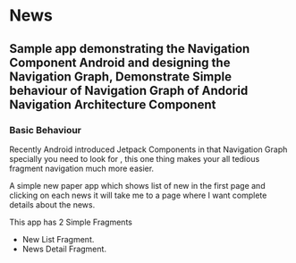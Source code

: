 # News
## Sample app demonstrating the Navigation Component Android and designing the Navigation Graph, Demonstrate Simple behaviour of Navigation Graph  of Andorid Navigation Architecture Component
### Basic Behaviour 
 Recently Android introduced Jetpack Components in that Navigation Graph specially you need to look for , this one thing makes your all tedious fragment navigation much more easier.


A simple new paper app which shows list of new in the first page and clicking on each news it will take me to a page where I want complete details about the news. 

This app has 2 Simple Fragments
- New List Fragment.
- News Detail Fragment.
